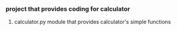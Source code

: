 ### project that provides coding for calculator
1. calculator.py module that provides calculator's simple functions
